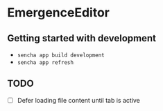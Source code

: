 # EmergenceEditor

## Getting started with development

- `sencha app build development`
- `sencha app refresh`

## TODO

- [ ] Defer loading file content until tab is active